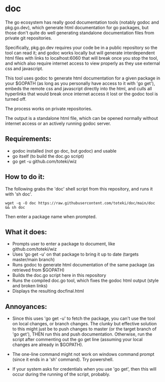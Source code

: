 # doc

The go ecosystem has really good documentation tools (notably godoc and pkg.go.dev), which generate html documentation for go packages, but those don't quite do well generating standalone documentation files from private git repositories.

Specifically, pkg.go.dev requires your code be in a public repository so the tool can read it; and godoc works locally but will generate interdependent html files with links to localhost:6060 that will break once you stop the tool, and which also require internet access to view properly as they use external css and javascript.

This tool uses godoc to generate html documentation for a given package in your $GOPATH (as long as you personally have access to it with 'go get'), embeds the remote css and javascript directly into the html, and culls all hyperlinks that would break once internet access it lost or the godoc tool is turned off.

The process works on private repositories.

The output is a standalone html file, which can be opened normally without internet access or an actively running godoc server.

## Requirements:
- godoc installed (not go doc, but godoc) and usable
- go itself (to build the doc.go script)
- go get -u github.com/toteki/wiz

## How to do it:
The following grabs the 'doc' shell script from this repository, and runs it with 'sh doc'.
```
wget -q -O doc https://raw.githubusercontent.com/toteki/doc/main/doc && sh doc
```
Then enter a package name when prompted.

## What it does:
- Prompts user to enter a package to document, like github.com/toteki/wiz
- Uses 'go get -u' on that package to bring it up to date (targets master/main branch)
- Runs godoc to generate html documentation of the same package (as retrieved from $GOPATH)
- Builds the doc.go script here in this repository
- Runs the compiled doc.go tool, which fixes the godoc html output (style and broken links)
- Displays the resulting docfinal.html

## Annoyances:
- Since this uses 'go get -u' to fetch the package, you can't use the tool on local changes, or branch changes. The clunky but effective solution to this might just be to push changes to master (or the target branch of 'go get'), THEN run this and push documentation. Otherwise, run the script after commenting out the go get line (assuming your local changes are already in $GOPATH).

- The one-line command might not work on windows command prompt (since it ends in a 'sh' command). Try powershell.

- If your system asks for credentials when you use 'go get', then this will occur during the running of the script, probably.
